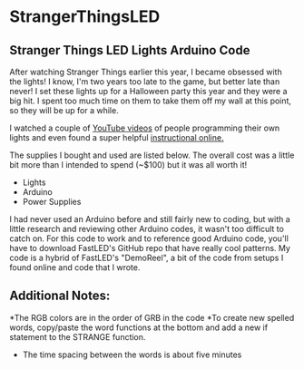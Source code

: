# StrangerThingsLED
## Stranger Things LED Lights Arduino Code


After watching Stranger Things earlier this year, I became obsessed with the lights! I know, I'm two years too late to the game, but better late than never! I set these lights up for a Halloween party this year and they were a big hit. I spent too much time on them to take them off my wall at this point, so they will be up for a while. 

I watched a couple of [YouTube videos](https://www.youtube.com/watch?v=00Jydc-EVPM) of people programming their own lights and even found a super helpful [instructional online.](https://www.instructables.com/id/Arduino-Based-Stranger-Things-Lights/)

The supplies I bought and used are listed below. The overall cost was a little bit more than I intended to spend (~$100) but it was all worth it! 

  * Lights
  * Arduino
  * Power Supplies


I had never used an Arduino before and still fairly new to coding, but with a little research and reviewing other Arduino codes, it wasn't too difficult to catch on. For this code to work and to reference good Arduino code, you'll have to download FastLED's GitHub repo that have really cool patterns. My code is a hybrid of FastLED's "DemoReel", a bit of the code from setups I found online and code that I wrote.   



## Additional Notes:
  *The RGB colors are in the order of GRB in the code
  *To create new spelled words, copy/paste the word functions at the bottom and add a new if statement to the STRANGE function.
  * The time spacing between the words is about five minutes

